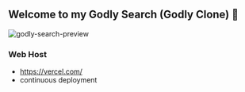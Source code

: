 ## Welcome to my Godly Search (Godly Clone) 👋

![godly-search-preview](https://user-images.githubusercontent.com/49435141/163722267-e96e8f3d-e51c-43d2-9270-939b6aef6182.jpg)

### Web Host

- https://vercel.com/
- continuous deployment
